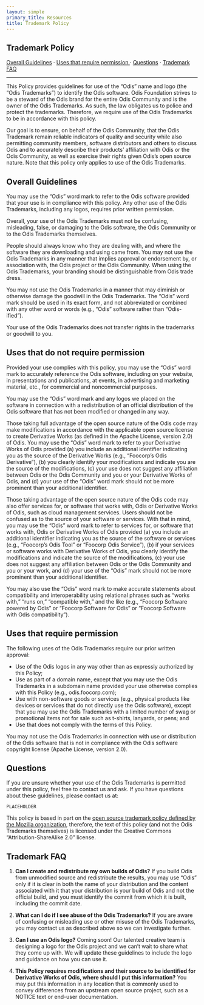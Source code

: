 ```yaml
---
layout: simple
primary_title: Resources
title: Trademark Policy
---
```


## Trademark Policy

[Overall Guidelines](#overall-guidelines) &middot; [Uses that require permission
](#uses-that-require-permission) &middot; [Questions](#questions) &middot; [Trademark FAQ
](#trademark-faq)

---

This Policy provides guidelines for use of the “Odis” name and logo (the “Odis Trademarks”) to identify the Odis software. Odis Foundation strives to be a steward of the Odis brand for the entire Odis Community and is the owner of the Odis Trademarks. As such, the law obligates us to police and protect the trademarks. Therefore, we require use of the Odis Trademarks to be in accordance with this policy.

Our goal is to ensure, on behalf of the Odis Community, that the Odis Trademark remain reliable indicators of quality and security while also permitting community members, software distributors and others to discuss Odis and to accurately describe their products’ affiliation with Odis or the Odis
Community, as well as exercise their rights given Odis’s open source nature. Note that this policy only applies to use of the Odis Trademarks.

## Overall Guidelines

You may use the “Odis” word mark to refer to the Odis software provided that your use is in compliance with this policy. Any other use of the Odis Trademarks, including any logos, requires prior written permission.

Overall, your use of the Odis Trademarks must not be confusing, misleading, false, or damaging to the Odis software, the Odis Community or to the Odis Trademarks themselves. 

People should always know who they are dealing with, and where the software they are downloading and using came from. You may not use the Odis Trademarks in any manner that implies approval or endorsement by, or association with, the Odis project or the Odis Community. When using the Odis Trademarks, your branding should be distinguishable from Odis trade dress.

You may not use the Odis Trademarks in a manner that may diminish or otherwise damage the goodwill in the Odis Trademarks. The “Odis” word mark should be used in its exact form, and not abbreviated or combined with any other word or words (e.g., “Odis” software rather than “Odis-ified”).

Your use of the Odis Trademarks does not transfer rights in the trademarks or goodwill to you.

## Uses that do not require permission

Provided your use complies with this policy, you may use the “Odis” word mark to accurately reference the Odis software, including on your website, in presentations and publications, at events, in advertising and marketing material, etc., for commercial and noncommercial purposes.

You may use the “Odis” word mark and any logos we placed on the software in connection with a redistribution of an official distribution of the Odis software that has not been modified or changed in any way.

Those taking full advantage of the open source nature of the Odis code may make modifications in accordance with the applicable open source license to create Derivative Works (as defined in the Apache License, version 2.0) of Odis. You may use the “Odis” word mark to refer to your Derivative Works of Odis provided (a) you include an additional identifier indicating you as the source of the Derivative Works (e.g., “Foocorp’s Odis Derivative”), (b) you clearly identify your modifications and indicate you are the source of the modifications, (c) your use does not suggest any affiliation between Odis or the Odis Community and you or your Derivative Works of Odis, and (d) your use of the “Odis” word mark should not be more prominent than your additional identifier.

Those taking advantage of the open source nature of the Odis code may also offer services for, or software that works with, Odis or Derivative Works of Odis, such as cloud management services. Users should not be confused as to the source of your software or services. With that in mind, you may use the “Odis” word mark to refer to services for, or software that works with, Odis or Derivative Works of Odis provided (a) you include an additional identifier indicating you as the source of the software or services (e.g., “Foocorp’s Odis Tool” or “Foocorp Odis Service”), (b) if your services or software works with Derivative Works of Odis, you clearly identify the modifications and indicate the source of the modifications, (c) your use does not suggest any affiliation between Odis or the Odis Community and you or your work, and (d) your use of the “Odis” mark should not be more prominent than your additional identifier.

You may also use the “Odis” word mark to make accurate statements about compatibility and interoperability using relational phrases such as “works with,” “runs on,” “compatible with,” and the like (e.g., “Foocorp Software powered by Odis” or “Foocorp Software for Odis” or “Foocorp Software with Odis compatibility”).

## Uses that require permission

The following uses of the Odis Trademarks require our prior written approval:

* Use of the Odis logos in any way other than as expressly authorized by this Policy;
* Use as part of a domain name, except that you may use the Odis Trademarks in a subdomain name provided your use otherwise complies with this Policy (e.g., odis.foocorp.com);
* Use with non-software goods or services (e.g., physical products like devices or services that do not directly use the Odis software), except that you may use the Odis Trademarks with a limited number of swag or promotional items not for sale such as t-shirts, lanyards, or pens; and
* Use that does not comply with the terms of this Policy.

You may not use the Odis Trademarks in connection with use or distribution of the Odis software that is not in compliance with the Odis software copyright license (Apache License, version 2.0).

## Questions

If you are unsure whether your use of the Odis Trademarks is permitted under this policy, feel free to contact us and ask. If you have questions about these guidelines, please contact us at:

    PLACEHOLDER

This policy is based in part on the [open source trademark policy defined by the Mozilla organization](https://www.mozilla.org/en-US/foundation/trademarks/policy/), therefore, the text of this policy (and not the Odis Trademarks themselves) is licensed under the Creative Commons “Attribution-ShareAlike 2.0” license.

## Trademark FAQ

1. **Can I create and redistribute my own builds of Odis?** If you build Odis from unmodified source and redistribute the results, you may use “Odis” only if it is clear in both the name of your distribution and the content associated with it that your distribution is your build of Odis and not the official build, and you must identify the commit from which it is built, including the commit date.

2. **What can I do if I see abuse of the Odis Trademarks?** If you are aware of confusing or misleading use or other misuse of the Odis Trademarks, you may contact us as described above so we can investigate further.

3. **Can I use an Odis logo?** Coming soon! Our talented creative team is designing a logo for the Odis project and we can’t wait to share what they come up with. We will update these guidelines to include the logo and guidance on how you can use it.

4. **This Policy requires modifications and their source to be identified for Derivative Works of Odis, where should I put this information?** You may put this information in any location that is commonly used to convey differences from an upstream open source project, such as a NOTICE text or end-user documentation.